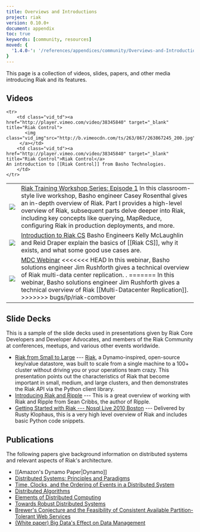 ```yaml
---
title: Overviews and Introductions
project: riak
version: 0.10.0+
document: appendix
toc: true
keywords: [community, resources]
moved: {
  '1.4.0-': '/references/appendices/community/Overviews-and-Introductions'
}
---
```


This page is a collection of videos, slides, papers, and other media introducing Riak and its features.  

## Videos

<table class="vid_table">
	<tr>
        <td class="vid_td"><a href="http://player.vimeo.com/video/43433336" target="_blank" title="Riak Training Workshop Series: Episode 1 ">
		   <img class="vid_img"src="http://b.vimeocdn.com/ts/301/521/301521206_200.jpg"/>
		 </a></td>
        <td class="vid_td"><a href="http://player.vimeo.com/video/43433336" target="_blank" title="Riak Training Workshop Series: Episode 1">Riak Training Workshop Series: Episode 1</a>
	In this classroom-style live workshop, Basho engineer Casey Rosenthal gives an in-depth overview of Riak. Part I provides a high-level overview of Riak, subsequent parts delve deeper into Riak, including key concepts like querying, MapReduce, configuring Riak in production deployments, and more.
		</td>	    
	</tr>
	<tr>
		<td class="vid_td"><a href="http://player.vimeo.com/video/40436173" target="_blank" title="Introduction to Riak CS">
		   <img class="vid_img"src="http://b.vimeocdn.com/ts/279/390/279390748_200.jpg"/>
		 </a></td>
        <td class="vid_td"><a href="http://player.vimeo.com/video/40436173" target="_blank" title="Introduction to Riak CS">Introduction to Riak CS</a>
			Basho Engineers Kelly McLaughlin and Reid Draper explain the basics of [[Riak CS]], why it exists, and what some good use cases are. 
		</td>
	</tr>
	<tr>
        <td class="vid_td"><a href="http://player.vimeo.com/video/43235103" target="_blank" title="MDC Webinar">
		   <img class="vid_img"src="http://b.vimeocdn.com/ts/300/116/300116740_200.jpg"/>
		 </a></td>
        <td class="vid_td"><a href="http://player.vimeo.com/video/43235103" target="_blank" title="MDC Webinar">MDC Webinar</a>  
<<<<<<< HEAD
	In this webinar, Basho solutions engineer Jim Rushforth gives a technical overview of Riak multi-data center replication. . 
=======
	In this webinar, Basho solutions engineer Jim Rushforth gives a technical overview of Riak [[Multi-Datacenter Replication]].
>>>>>>> bugs/lp/riak-combover
		</td>	    
	</tr>
	
	<tr>
        <td class="vid_td"><a href="http://player.vimeo.com/video/38345840" target="_blank" title="Riak Control">
		   <img class="vid_img"src="http://b.vimeocdn.com/ts/263/867/263867245_200.jpg"/>
		 </a></td>
        <td class="vid_td"><a href="http://player.vimeo.com/video/38345840" target="_blank" title="Riak Control">Riak Control</a>
	An introduction to [[Riak Control]] from Basho Technologies. 
		</td>	    
	</tr>		
	    			
</table>

## Slide Decks

This is a sample of the slide decks used in presentations given by Riak Core Developers and Developer Advocates, and members of the Riak Community at conferences, meetups, and various other events worldwide.

* [Riak from Small to Large](http://www.slideshare.net/rklophaus/riak-from-small-to-large) --- [Riak](http://basho.com), a Dynamo-inspired, open-source key/value datastore, was built to scale from a single machine to a 100+ cluster without driving you or your operations team crazy. This presentation points out the characteristics of Riak that become important in small, medium, and large clusters, and then demonstrates the Riak API via the Python client library.
* [Introducing Riak and Ripple](http://www.slideshare.net/seancribbs/introducing-riak-and-ripple) --- This is a great overview of working with Riak and Ripple from Sean Cribbs, the author of Ripple.
* [Getting Started with Riak --- Nosql Live 2010 Boston](http://www.slideshare.net/rklophaus/getting-started-with-riak-nosql-live-2010-boston) --- Delivered by Rusty Klophaus, this is a very high level overview of Riak and includes basic Python code snippets.

## Publications

The following papers give background information on distributed systems and relevant aspects of Riak's architecture.

* [[Amazon's Dynamo Paper|Dynamo]]
* [Distributed Systems: Principles and Paradigms](http://www.amazon.com/Distributed-Systems-Principles-Andrew-Tanenbaum/dp/0130888931)
* [Time, Clocks, and the Ordering of Events in a Distributed System](http://citeseerx.ist.psu.edu/viewdoc/summary?doi=10.1.1.142.3682)
* [Distributed Algorithms](http://www.amazon.com/Distributed-Algorithms-Kaufmann-Management-Systems/dp/1558603484ref=sr_1_1?ie=UTF8&s=books&qid=1273371587&sr=1-1)
* [Elements of Distributed Computing](http://www.amazon.com/Elements-Distributed-Computing-Vijay-Garg/dp/0471036005/ref=pd_bxgy_b_img_c)
* [Towards Robust Distributed Systems](http://www.cs.berkeley.edu/~brewer/cs262b-2004/PODC-keynote.pdf)
* [Brewer's Conjecture and the Feasibility of Consistent Available Partition-Tolerant Web Services](http://citeseerx.ist.psu.edu/viewdoc/summary?doi=10.1.1.20.1495)
* [(White paper) Big Data's Effect on Data Management](http://info.basho.com/DataWP.html)

